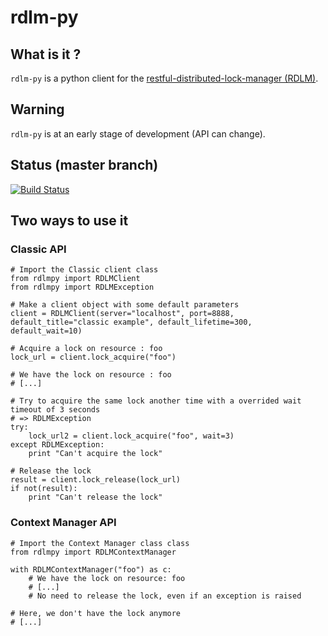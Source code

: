# rdlm-py

## What is it ?

`rdlm-py` is a python client for the [restful-distributed-lock-manager (RDLM)](https://github.com/thefab/restful-distributed-lock-manager).

## Warning

`rdlm-py` is at an early stage of development (API can change).

## Status (master branch)

[![Build Status](https://travis-ci.org/thefab/rdlm-py.png)](https://travis-ci.org/thefab/rdlm-py)

## Two ways to use it 

### Classic API

    # Import the Classic client class
    from rdlmpy import RDLMClient
    from rdlmpy import RDLMException

    # Make a client object with some default parameters
    client = RDLMClient(server="localhost", port=8888, default_title="classic example", default_lifetime=300, default_wait=10)

    # Acquire a lock on resource : foo
    lock_url = client.lock_acquire("foo")

    # We have the lock on resource : foo
    # [...]

    # Try to acquire the same lock another time with a overrided wait timeout of 3 seconds
    # => RDLMException 
    try:
        lock_url2 = client.lock_acquire("foo", wait=3)
    except RDLMException:
        print "Can't acquire the lock"

    # Release the lock
    result = client.lock_release(lock_url)
    if not(result):
        print "Can't release the lock"

### Context Manager API

    # Import the Context Manager class class
    from rdlmpy import RDLMContextManager

    with RDLMContextManager("foo") as c:
        # We have the lock on resource: foo
        # [...]
        # No need to release the lock, even if an exception is raised

    # Here, we don't have the lock anymore
    # [...]

